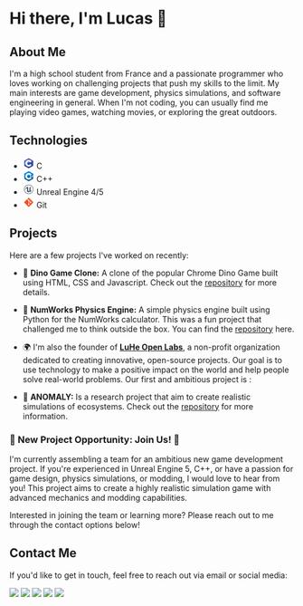 # Hi there, I'm Lucas 👋

## About Me

I'm a high school student from France and a passionate programmer who loves working on challenging projects that push my skills to the limit. My main interests are game development, physics simulations, and software engineering in general. When I'm not coding, you can usually find me playing video games, watching movies, or exploring the great outdoors.

## Technologies

- <code><img src="/img/c.png"/></code> C
- <code><img src="/img/cpp.png"/></code> C++
- <code><img src="/img/ue.png"/></code> Unreal Engine 4/5
- <code><img src="/img/git.png"/></code> Git

## Projects

Here are a few projects I've worked on recently:

- 🦕 **Dino Game Clone:** A clone of the popular Chrome Dino Game built using HTML, CSS and Javascript. Check out the [repository](https://github.com/lheintzmann1/DinoGame) for more details.

- 🧮 **NumWorks Physics Engine:** A simple physics engine built using Python for the NumWorks calculator. This was a fun project that challenged me to think outside the box. You can find the [repository](https://github.com/lheintzmann1/Numworks-Physics-Engine) here.

- 🌍 I'm also the founder of [**LuHe Open Labs**](https://github.com/LuHe-Open-Labs), a non-profit organization dedicated to creating innovative, open-source projects. Our goal is to use technology to make a positive impact on the world and help people solve real-world problems. Our first and ambitious project is :

- 🚀 **ANOMALY:** Is a research project that aim to create realistic simulations of ecosystems. Check out the [repository](https://github.com/LuHe-Open-Labs/Anomaly2D) for more information.

### **🚧 New Project Opportunity: Join Us! 🚧**

I'm currently assembling a team for an ambitious new game development project. If you're experienced in Unreal Engine 5, C++, or have a passion for game design, physics simulations, or modding, I would love to hear from you! This project aims to create a highly realistic simulation game with advanced mechanics and modding capabilities.

Interested in joining the team or learning more? Please reach out to me through the contact options below!

## Contact Me

If you'd like to get in touch, feel free to reach out via email or social media:

<code><a href="mailto:lheintzmann1@disroot.org"><img src="https://img.icons8.com/?size=64&id=mRFBD2k4dh0c&format=png"/></a></code>
<code><a href="https://www.linkedin.com/in/lheintzmann1"><img src="https://img.icons8.com/?size=64&id=xuvGCOXi8Wyg&format=png"/></a></code>
<code><a href="https://www.guilded.gg/u/Lucas1"><img src="https://img.icons8.com/?size=64&id=LZHmYKvOuogP&format=png"/></a></code>
<code><a href="https://www.youtube.com/@LucasHeintzmann"><img src="https://img.icons8.com/?size=64&id=cs0F7pb81QnM&format=png"/></a></code>
<code><a href="https://www.freecodecamp.org/lheintzmann1"><img src="https://img.icons8.com/external-tal-revivo-bold-tal-revivo/64/FFFFFF/external-freecodecamp-a-non-profit-organization-that-consists-of-an-interactive-learning-web-platform-logo-bold-tal-revivo.png"/></a></code>

